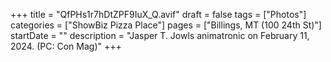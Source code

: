 +++
title = "QfPHs1r7hDtZPF9IuX_Q.avif"
draft = false
tags = ["Photos"]
categories = ["ShowBiz Pizza Place"]
pages = ["Billings, MT (100 24th St)"]
startDate = ""
description = "Jasper T. Jowls animatronic on February 11, 2024. (PC: Con Mag)"
+++

